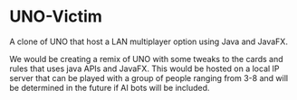 # UNO-Victim
A clone of UNO that host a LAN multiplayer option using Java and JavaFX.

We would be creating a remix of UNO with some tweaks to the cards and rules that uses java APIs and JavaFX. This would be hosted on a local IP server that can be played with a group of people ranging from 3-8 and will be determined in the future if AI bots will be included. 

